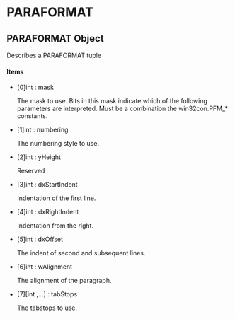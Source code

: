 # PARAFORMAT

## PARAFORMAT Object



Describes a PARAFORMAT tuple

#### Items


  - \[0\]int : mask

    The mask to use\.  Bits in this mask indicate which of the following parameters are interpreted\.  Must be a combination the win32con\.PFM\_\* constants\.

  - \[1\]int : numbering

    The numbering style to use\.

  - \[2\]int : yHeight

    Reserved

  - \[3\]int : dxStartIndent

    Indentation of the first line\.

  - \[4\]int : dxRightIndent

    Indentation from the right\.

  - \[5\]int : dxOffset

    The indent of second and subsequent lines\.

  - \[6\]int : wAlignment

    The alignment of the paragraph\.

  - \[7\]\[int ,\.\.\.\] : tabStops

    The tabstops to use\.